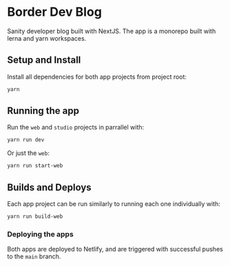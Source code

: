 # Border Dev Blog

Sanity developer blog built with NextJS. The app is a monorepo built with lerna and yarn workspaces.

## Setup and Install

Install all dependencies for both app projects from project root:

```bash
yarn
```

## Running the app

Run the `web` and `studio` projects in parrallel with:

```bash
yarn run dev
```

Or just the `web`:

```bash
yarn run start-web
```

## Builds and Deploys

Each app project can be run similarly to running each one individually with:

```bash
yarn run build-web
```

### Deploying the apps

Both apps are deployed to Netlify, and are triggered with successful pushes to the `main` branch.
